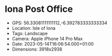 # Iona Post Office

- GPS: 56.33081111111112,-6.392783333333334
- Location: Isle of Iona
- Tags: Landscape
- Camera: Apple iPhone 14 Pro Max
- Date: 2023-05-14T16:06:54.000+01:00
- Dimensions: 3918x2938
